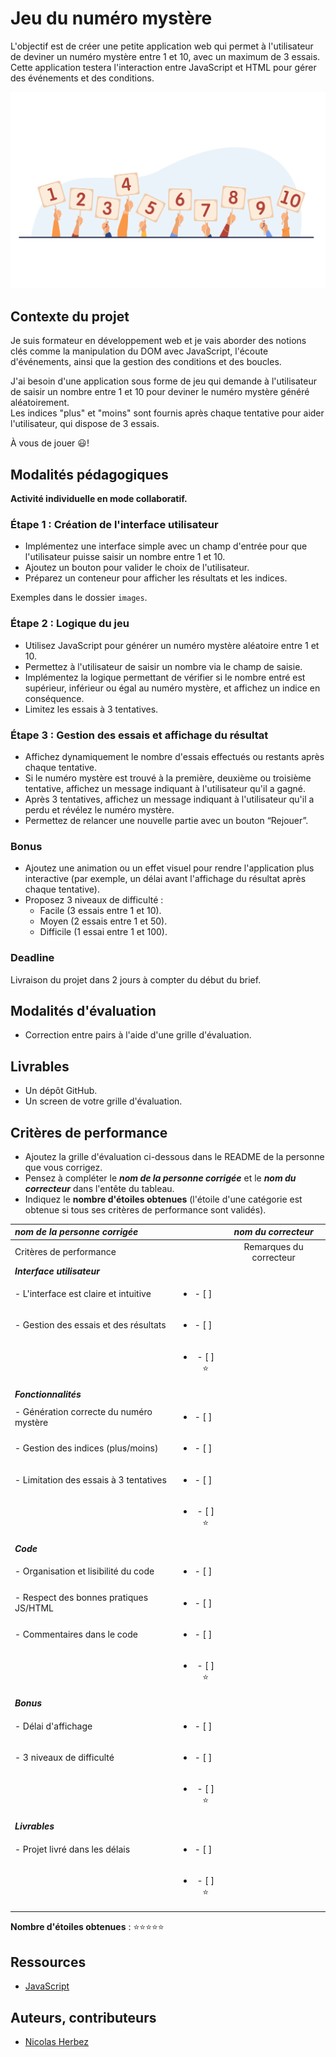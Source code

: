 # Jeu du numéro mystère

L'objectif est de créer une petite application web qui permet à l'utilisateur de deviner un numéro mystère entre 1 et 10, avec un maximum de 3 essais. Cette application testera l'interaction entre JavaScript et HTML pour gérer des événements et des conditions.

<div align="center">
    <img src="./images/mystery-number.svg" alt="mystery-number.svg">
</div>

## Contexte du projet

Je suis formateur en développement web et je vais aborder des notions clés comme la manipulation du DOM avec JavaScript, l'écoute d'événements, ainsi que la gestion des conditions et des boucles.

J'ai besoin d'une application sous forme de jeu qui demande à l'utilisateur de saisir un nombre entre 1 et 10 pour deviner le numéro mystère généré aléatoirement.  
Les indices "plus" et "moins" sont fournis après chaque tentative pour aider l'utilisateur, qui dispose de 3 essais.

À vous de jouer 😃!

## Modalités pédagogiques

**Activité individuelle en mode collaboratif.**

### Étape 1 : Création de l'interface utilisateur

- Implémentez une interface simple avec un champ d'entrée pour que l'utilisateur puisse saisir un nombre entre 1 et 10.
- Ajoutez un bouton pour valider le choix de l'utilisateur.
- Préparez un conteneur pour afficher les résultats et les indices.

Exemples dans le dossier `images`.

### Étape 2 : Logique du jeu

- Utilisez JavaScript pour générer un numéro mystère aléatoire entre 1 et 10.
- Permettez à l'utilisateur de saisir un nombre via le champ de saisie.
- Implémentez la logique permettant de vérifier si le nombre entré est supérieur, inférieur ou égal au numéro mystère, et affichez un indice en conséquence.
- Limitez les essais à 3 tentatives.

### Étape 3 : Gestion des essais et affichage du résultat

- Affichez dynamiquement le nombre d'essais effectués ou restants après chaque tentative.
- Si le numéro mystère est trouvé à la première, deuxième ou troisième tentative, affichez un message indiquant à l'utilisateur qu'il a gagné.
- Après 3 tentatives, affichez un message indiquant à l'utilisateur qu'il a perdu et révélez le numéro mystère.
- Permettez de relancer une nouvelle partie avec un bouton “Rejouer”.

### Bonus

- Ajoutez une animation ou un effet visuel pour rendre l'application plus interactive (par exemple, un délai avant l'affichage du résultat après chaque tentative).
- Proposez 3 niveaux de difficulté :
    - Facile (3 essais entre 1 et 10).
    - Moyen (2 essais entre 1 et 50).
    - Difficile (1 essai entre 1 et 100).

### Deadline

Livraison du projet dans 2 jours à compter du début du brief.

## Modalités d'évaluation

- Correction entre pairs à l'aide d'une grille d'évaluation.

## Livrables

- Un dépôt GitHub.
- Un screen de votre grille d'évaluation.

## Critères de performance

- Ajoutez la grille d'évaluation ci-dessous dans le README de la personne que vous corrigez.
- Pensez à compléter le ***nom de la personne corrigée*** et le ***nom du correcteur*** dans l'entête du tableau.
- Indiquez le **nombre d'étoiles obtenues** (l'étoile d'une catégorie est obtenue si tous ses critères de performance sont validés).

| *nom de la personne corrigée*           |                               | *nom du correcteur*     |
| :---- | :----: | :---: |
| Critères de performance                 |                               | Remarques du correcteur |
| ***Interface utilisateur***             |                               |                         |
| - L'interface est claire et intuitive   | <ul><li>- [ ] &nbsp;</li><ul> |                         |
| - Gestion des essais et des résultats   | <ul><li>- [ ] &nbsp;</li><ul> |                         |
|                                         | <ul><li>- [ ] ⭐</li><ul>     |                         |
| ***Fonctionnalités***                   |                               |                         |
| - Génération correcte du numéro mystère | <ul><li>- [ ] &nbsp;</li><ul> |                         |
| - Gestion des indices (plus/moins)      | <ul><li>- [ ] &nbsp;</li><ul> |                         |
| - Limitation des essais à 3 tentatives  | <ul><li>- [ ] &nbsp;</li><ul> |                         |
|                                         | <ul><li>- [ ] ⭐</li><ul>     |                         |
| ***Code***                              |                               |                         |
| - Organisation et lisibilité du code    | <ul><li>- [ ] &nbsp;</li><ul> |                         |
| - Respect des bonnes pratiques JS/HTML  | <ul><li>- [ ] &nbsp;</li><ul> |                         |
| - Commentaires dans le code             | <ul><li>- [ ] &nbsp;</li><ul> |                         |
|                                         | <ul><li>- [ ] ⭐</li><ul>     |                         |
| ***Bonus***                             |                               |                         |
| - Délai d'affichage                     | <ul><li>- [ ] &nbsp;</li><ul> |                         |
| - 3 niveaux de difficulté               | <ul><li>- [ ] &nbsp;</li><ul> |                         |
|                                         | <ul><li>- [ ] ⭐</li><ul>     |                         |
| ***Livrables***                         |                               |                         |
| - Projet livré dans les délais          | <ul><li>- [ ] &nbsp;</li><ul> |                         |
|                                         | <ul><li>- [ ] ⭐</li><ul>     |                         |

**Nombre d'étoiles obtenues** : ⭐⭐⭐⭐⭐

## Ressources

- [JavaScript](https://developer.mozilla.org/fr/docs/Web/JavaScript)

## Auteurs, contributeurs

- [Nicolas Herbez](https://github.com/nicolas-herbez)
